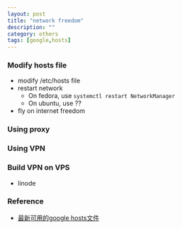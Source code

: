 ```yaml
---
layout: post
title: "network freedom"
description: ""
category: others 
tags: [google,hosts]
---
```


### Modify hosts file
* modify /etc/hosts file
* restart network
  - On fedora, use `systemctl restart NetworkManager`
  - On ubuntu, use ??
* fly on internet freedom

### Using proxy

### Using VPN

### Build VPN on VPS
* linode

### Reference
* [最新可用的google hosts文件](https://github.com/racaljk/hosts)

